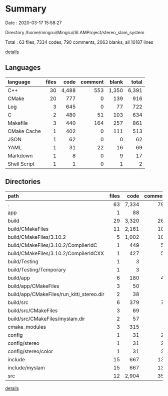 # Summary

Date : 2020-03-17 15:58:27

Directory /home/mingrui/Mingrui/SLAMProject/stereo_slam_system

Total : 63 files,  7334 codes, 790 comments, 2063 blanks, all 10187 lines

[details](details.md)

## Languages
| language | files | code | comment | blank | total |
| :--- | ---: | ---: | ---: | ---: | ---: |
| C++ | 30 | 4,488 | 553 | 1,350 | 6,391 |
| CMake | 20 | 777 | 0 | 139 | 916 |
| Log | 3 | 645 | 0 | 77 | 722 |
| C | 2 | 480 | 51 | 103 | 634 |
| Makefile | 3 | 440 | 164 | 257 | 861 |
| CMake Cache | 1 | 402 | 0 | 111 | 513 |
| JSON | 1 | 62 | 0 | 0 | 62 |
| YAML | 1 | 31 | 22 | 16 | 69 |
| Markdown | 1 | 8 | 0 | 9 | 17 |
| Shell Script | 1 | 1 | 0 | 1 | 2 |

## Directories
| path | files | code | comment | blank | total |
| :--- | ---: | ---: | ---: | ---: | ---: |
| . | 63 | 7,334 | 790 | 2,063 | 10,187 |
| app | 1 | 88 | 8 | 32 | 128 |
| build | 29 | 3,320 | 268 | 751 | 4,339 |
| build/CMakeFiles | 11 | 2,161 | 104 | 331 | 2,596 |
| build/CMakeFiles/3.10.2 | 5 | 1,002 | 104 | 236 | 1,342 |
| build/CMakeFiles/3.10.2/CompilerIdC | 1 | 449 | 51 | 99 | 599 |
| build/CMakeFiles/3.10.2/CompilerIdCXX | 1 | 427 | 53 | 97 | 577 |
| build/Testing | 1 | 3 | 0 | 1 | 4 |
| build/Testing/Temporary | 1 | 3 | 0 | 1 | 4 |
| build/app | 6 | 180 | 44 | 78 | 302 |
| build/app/CMakeFiles | 3 | 50 | 0 | 12 | 62 |
| build/app/CMakeFiles/run_kitti_stereo.dir | 2 | 38 | 0 | 7 | 45 |
| build/src | 6 | 379 | 74 | 168 | 621 |
| build/src/CMakeFiles | 3 | 69 | 0 | 12 | 81 |
| build/src/CMakeFiles/myslam.dir | 2 | 57 | 0 | 7 | 64 |
| cmake_modules | 3 | 315 | 0 | 37 | 352 |
| config | 1 | 31 | 22 | 16 | 69 |
| config/stereo | 1 | 31 | 22 | 16 | 69 |
| config/stereo/color | 1 | 31 | 22 | 16 | 69 |
| include | 15 | 667 | 138 | 372 | 1,177 |
| include/myslam | 15 | 667 | 138 | 372 | 1,177 |
| src | 12 | 2,904 | 354 | 845 | 4,103 |

[details](details.md)